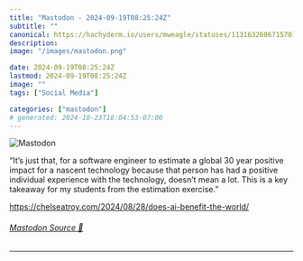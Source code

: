 ```yaml
---
title: "Mastodon - 2024-09-19T08:25:24Z"
subtitle: ""
canonical: https://hachyderm.io/users/mweagle/statuses/113163260671570121
description:
image: "/images/mastodon.png"

date: 2024-09-19T08:25:24Z
lastmod: 2024-09-19T08:25:24Z
image: ""
tags: ["Social Media"]

categories: ["mastodon"]
# generated: 2024-10-23T18:04:53-07:00
---
```

![Mastodon](/images/mastodon.png)

<p>“It’s just that, for a software engineer to estimate a global 30 year positive impact for a nascent technology because that person has had a positive individual experience with the technology, doesn’t mean a lot. This is a key takeaway for my students from the estimation exercise.”</p><p><a href="https://chelseatroy.com/2024/08/28/does-ai-benefit-the-world/" target="_blank" rel="nofollow noopener noreferrer" translate="no"><span class="invisible">https://</span><span class="ellipsis">chelseatroy.com/2024/08/28/doe</span><span class="invisible">s-ai-benefit-the-world/</span></a></p>


###### [Mastodon Source 🐘](https://hachyderm.io/@mweagle/113163260671570121)

___
